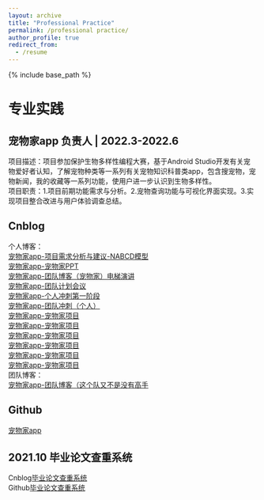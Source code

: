 ```yaml
---
layout: archive
title: "Professional Practice"
permalink: /professional practice/
author_profile: true
redirect_from:
  - /resume
---
```


{% include base_path %}

专业实践
======  

宠物家app    负责人  |  2022.3-2022.6
------
项目描述：项目参加保护生物多样性编程大赛，基于Android Studio开发有关宠物爱好者认知，了解宠物种类等一系列有关宠物知识科普类app，包含搜宠物，宠物新闻，我的收藏等一系列功能，使用户进一步认识到生物多样性。  
项目职责：1.项目前期功能需求与分析。2.宠物查询功能与可视化界面实现。3.实现项目整合改进与用户体验调查总结。

Cnblog  
------  
个人博客：  
[宠物家app-项目需求分析与建议-NABCD模型](https://www.cnblogs.com/jzm20204139/p/16095070.html "come from jiazaimin's love")  
[宠物家app-宠物家PPT](https://www.cnblogs.com/jzm20204139/p/16115718.html "come from jiazaimin's love")  
[宠物家app-团队博客（宠物家）电梯演讲](https://www.cnblogs.com/jzm20204139/p/16147458.html "come from jiazaimin's love")  
[宠物家app-团队计划会议](https://www.cnblogs.com/jzm20204139/p/16156025.html "come from jiazaimin's love")  
[宠物家app-个人冲刺第一阶段](https://www.cnblogs.com/jzm20204139/p/16184689.html "come from jiazaimin's love")  
[宠物家app-团队冲刺（个人）](https://www.cnblogs.com/jzm20204139/p/16208306.html "come from jiazaimin's love")  
[宠物家app-宠物家项目](https://www.cnblogs.com/jzm20204139/p/16245054.html "come from jiazaimin's love")  
[宠物家app-宠物家项目](https://www.cnblogs.com/jzm20204139/p/16245054.html "come from jiazaimin's love")  
[宠物家app-宠物家项目](https://www.cnblogs.com/jzm20204139/p/16245054.html "come from jiazaimin's love")  
[宠物家app-宠物家项目](https://www.cnblogs.com/jzm20204139/p/16245054.html "come from jiazaimin's love")  
[宠物家app-宠物家项目](https://www.cnblogs.com/jzm20204139/p/16245054.html "come from jiazaimin's love")  
[宠物家app-宠物家项目](https://www.cnblogs.com/jzm20204139/p/16245054.html "come from jiazaimin's love")  
团队博客：  
[宠物家app-团队博客（这个队又不是没有高手](https://www.cnblogs.com/zhegedui "come from jiazaimin's love")  

Github  
------
[宠物家app](https://github.com/jiazaimin/PetHome "come from jiazaimin's hate")  


2021.10 毕业论文查重系统  
------
Cnblog[毕业论文查重系统 ](https://www.cnblogs.com/jzm20204139/p/15411599.html "come from jiazaimin's love")  
Github[毕业论文查重系统 ](https://github.com/jiazaimin/11111 "come from jiazaimin's hate")  

 
